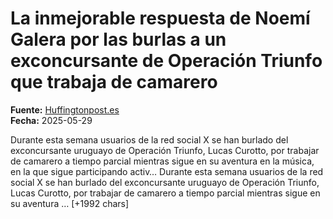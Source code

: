 # La inmejorable respuesta de Noemí Galera por las burlas a un exconcursante de Operación Triunfo que trabaja de camarero

**Fuente:** [Huffingtonpost.es](https://www.huffingtonpost.es/virales/la-inmejorable-respuesta-noemi-galera-burlas-exconcursante-operacion-triunfo-trabaja-camarero.html)  
**Fecha:** 2025-05-29

<![CDATA[<p>Durante esta semana usuarios de la red social X se han burlado del exconcursante uruguayo de Operación Triunfo, Lucas Curotto, por trabajar de camarero a tiempo parcial mientras sigue en su aventura en la música, en la que sigue participando activ…

Durante esta semana usuarios de la red social X se han burlado del exconcursante uruguayo de Operación Triunfo, Lucas Curotto, por trabajar de camarero a tiempo parcial mientras sigue en su aventura … [+1992 chars]
